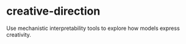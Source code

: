 # creative-direction
Use mechanistic interpretability tools to explore how models express creativity.
